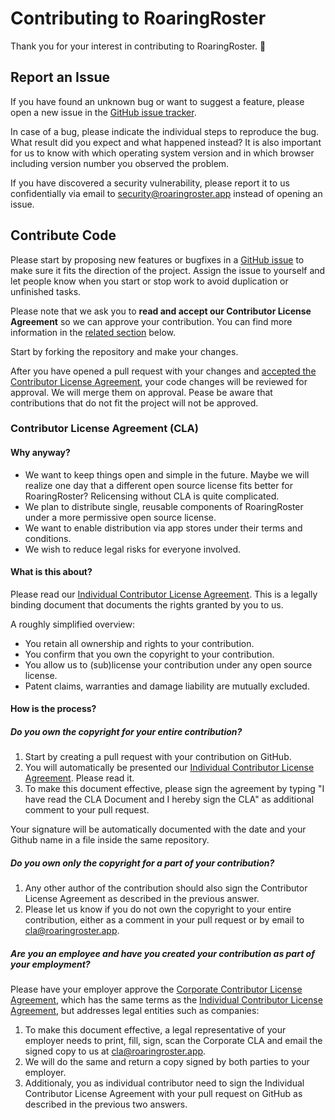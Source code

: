 # Contributing to RoaringRoster

Thank you for your interest in contributing to RoaringRoster. 🙌

<a name="issue"></a>
## Report an Issue

If you have found an unknown bug or want to suggest a feature, please open a new issue in the [GitHub issue tracker](https://github.com/roaringroster/webapp/issues).

In case of a bug, please indicate the individual steps to reproduce the bug. What result did you expect and what happened instead? It is also important for us to know with which operating system version and in which browser including version number you observed the problem.

If you have discovered a security vulnerability, please report it to us confidentially via email to security@roaringroster.app instead of opening an issue.

<a name="code"></a>
## Contribute Code

Please start by proposing new features or bugfixes in a [GitHub issue](https://github.com/roaringroster/webapp/issues) to make sure it fits the direction of the project. Assign the issue to yourself and let people know when you start or stop work to avoid duplication or unfinished tasks.

Please note that we ask you to **read and accept our Contributor License Agreement** so we can approve your contribution. You can find more information in the [related section](#cla) below.

Start by forking the repository and make your changes.

After you have opened a pull request with your changes and [accepted the Contributor License Agreement](#cla-how), your code changes will be reviewed for approval. We will merge them on approval. Pease be aware that contributions that do not fit the project will not be approved.

<a name="cla"></a>
### Contributor License Agreement (CLA)

#### Why anyway?

* We want to keep things open and simple in the future. Maybe we will realize one day that a different open source license fits better for RoaringRoster? Relicensing without CLA is quite complicated.
* We plan to distribute single, reusable components of RoaringRoster under a more permissive open source license.
* We want to enable distribution via app stores under their terms and conditions.
* We wish to reduce legal risks for everyone involved.

#### What is this about?

Please read our [Individual Contributor License Agreement](https://github.com/roaringroster/cla/blob/master/ICLA.md). This is a legally binding document that documents the rights granted by you to us.

A roughly simplified overview:

* You retain all ownership and rights to your contribution.
* You confirm that you own the copyright to your contribution.
* You allow us to (sub)license your contribution under any open source license.
* Patent claims, warranties and damage liability are mutually excluded.

<a name="cla-how"></a>
#### How is the process?

##### Do you own the copyright for your entire contribution?

1. Start by creating a pull request with your contribution on GitHub.
1. You will automatically be presented our [Individual Contributor License Agreement](https://github.com/roaringroster/cla/blob/master/ICLA.md). Please read it.
1. To make this document effective, please sign the agreement by typing "I have read the CLA Document and I hereby sign the CLA" as additional comment to your pull request.

Your signature will be automatically documented with the date and your Github name in a file inside the same repository.

##### Do you own only the copyright for a part of your contribution?

1. Any other author of the contribution should also sign the Contributor License Agreement as described in the previous answer.
1. Please let us know if you do not own the copyright to your entire contribution, either as a comment in your pull request or by email to cla@roaringroster.app.

##### Are you an employee and have you created your contribution as part of your employment?

Please have your employer approve the [Corporate Contributor License Agreement](https://github.com/roaringroster/cla/blob/master/CCLA.md), which has the same terms as the [Individual Contributor License Agreement](https://github.com/roaringroster/cla/blob/master/ICLA.md), but addresses legal entities such as companies:

1. To make this document effective, a legal representative of your employer needs to print, fill, sign, scan the Corporate CLA and email the signed copy to us at cla@roaringroster.app.
1. We will do the same and return a copy signed by both parties to your employer.
1. Additionaly, you as individual contributor need to sign the Individual Contributor License Agreement with your pull request on GitHub as described in the previous two answers.